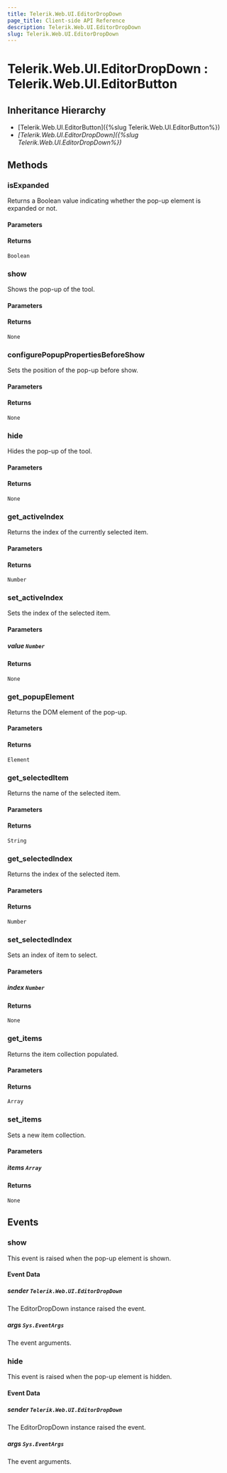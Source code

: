 ```yaml
---
title: Telerik.Web.UI.EditorDropDown
page_title: Client-side API Reference
description: Telerik.Web.UI.EditorDropDown
slug: Telerik.Web.UI.EditorDropDown
---
```


# Telerik.Web.UI.EditorDropDown : Telerik.Web.UI.EditorButton

## Inheritance Hierarchy

* [Telerik.Web.UI.EditorButton]({%slug Telerik.Web.UI.EditorButton%})
* *[Telerik.Web.UI.EditorDropDown]({%slug Telerik.Web.UI.EditorDropDown%})*

## Methods

### isExpanded

Returns a Boolean value indicating whether the pop-up element is expanded or not.

#### Parameters

#### Returns

`Boolean`

### show

Shows the pop-up of the tool.

#### Parameters

#### Returns

`None`

### configurePopupPropertiesBeforeShow

Sets the position of the pop-up before show.

#### Parameters

#### Returns

`None`

### hide

Hides the pop-up of the tool.

#### Parameters

#### Returns

`None`

### get_activeIndex

Returns the index of the currently selected item.

#### Parameters

#### Returns

`Number`

### set_activeIndex

Sets the index of the selected item.

#### Parameters

##### value `Number`

#### Returns

`None`

### get_popupElement

Returns the DOM element of the pop-up.

#### Parameters

#### Returns

`Element`

### get_selectedItem

Returns the name of the selected item.

#### Parameters

#### Returns

`String`

### get_selectedIndex

Returns the index of the selected item.

#### Parameters

#### Returns

`Number`

### set_selectedIndex

Sets an index of item to select.

#### Parameters

##### index `Number`

#### Returns

`None`

### get_items

Returns the item collection populated.

#### Parameters

#### Returns

`Array`

### set_items

Sets a new item collection.

#### Parameters

##### items `Array` 

#### Returns

`None`

## Events

### show

This event is raised when the pop-up element is shown.

#### Event Data

##### sender `Telerik.Web.UI.EditorDropDown`

The EditorDropDown instance raised the event.

##### args `Sys.EventArgs`

The event arguments.

### hide

This event is raised when the pop-up element is hidden.

#### Event Data

##### sender `Telerik.Web.UI.EditorDropDown`

The EditorDropDown instance raised the event.

##### args `Sys.EventArgs`

The event arguments.


